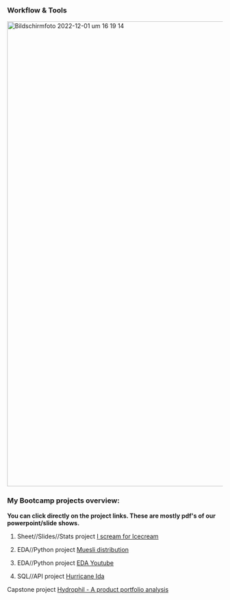 ### Workflow & Tools
<img width="1085" alt="Bildschirm­foto 2022-12-01 um 16 19 14" src="https://user-images.githubusercontent.com/111283322/205090440-9df094aa-06ed-4cb0-907f-fca71d1e6a91.png">



### My Bootcamp projects overview:
**You can click directly on the project links. These are mostly pdf's of our powerpoint/slide shows.**

1. Sheet//Slides//Stats project [I scream for Icecream](https://drive.google.com/file/d/1l6KRlhrDOnsvkNJrj5Sih0qNLPrspb8e/view?usp=share_link)

2. EDA//Python project [Muesli distribution](https://drive.google.com/file/d/1ZahbRB34Khmd0XXgmqXRGIBXKOcjnEkB/view?usp=share_link)

3. EDA//Python project [EDA Youtube](https://github.com/schmarn2410/da-youtube_EDA/blob/f12847c846628aa3d2090e9fd1bc0bed8ba275ab/ytEDA_nina.ipynb)

4. SQL//API project [Hurricane Ida](https://drive.google.com/file/d/15gICbZfKflv0bybDXIv3F9I12JhV7lPx/view?usp=share_link)

Capstone project [Hydrophil - A product portfolio analysis](https://drive.google.com/file/d/10l6zBDBbazUISk0-gpTPwFsP16HPdFlJ/view?usp=share_link)
